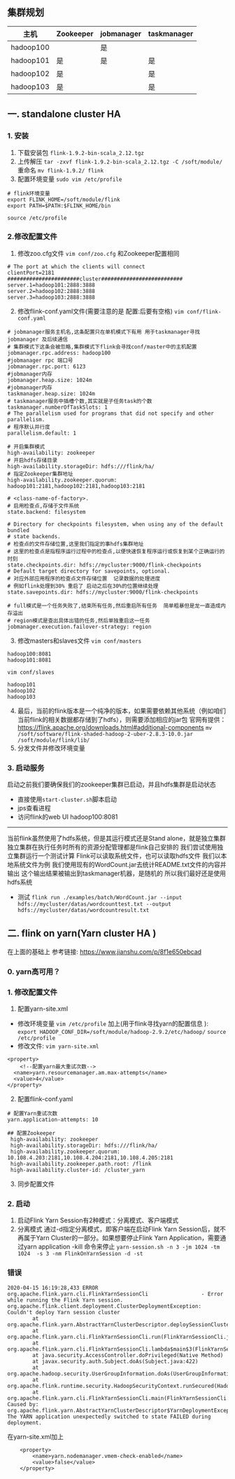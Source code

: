 ## 集群规划


主机 | Zookeeper | jobmanager | taskmanager
---|--- |--- |---
hadoop100 |  | 是 | 
hadoop101 | 是 | 是 | 是
hadoop102 | 是 |    | 是
hadoop103 | 是 |    | 是

## 一. standalone cluster HA
### 1. 安装
1. 下载安装包 `flink-1.9.2-bin-scala_2.12.tgz`
2. 上传解压
`tar -zxvf flink-1.9.2-bin-scala_2.12.tgz -C /soft/module/` 重命名 `mv flink-1.9.2/ flink`
3. 配置环境变量
`sudo vim /etc/profile`
```
# flink环境变量
export FLINK_HOME=/soft/module/flink
export PATH=$PATH:$FLINK_HOME/bin
```
`source /etc/profile`
 

### 2.修改配置文件
1. 修改zoo.cfg文件
`vim conf/zoo.cfg` 和Zookeeper配置相同
```
# The port at which the clients will connect
clientPort=2181
#######################cluster##########################
server.1=hadoop101:2888:3888
server.2=hadoop102:2888:3888
server.3=hadoop103:2888:3888
```
2. 修改flink-conf.yaml文件(需要注意的是 配置:后要有空格)
`vim conf/flink-conf.yaml`
```
# jobmanager服务主机名,这条配置只在单机模式下有用 用于taskmanager寻找jobmanager 及后续通信
# 集群模式下这条会被忽略,集群模式下flink会寻找conf/master中的主机配置
jobmanager.rpc.address: hadoop100
#jobmanager rpc 端口号
jobmanager.rpc.port: 6123
#jobmanager内存
jobmanager.heap.size: 1024m
#jobmanager内存
taskmanager.heap.size: 1024m
# taskmanager服务中插槽个数,其实就是子任务task的个数
taskmanager.numberOfTaskSlots: 1
# The parallelism used for programs that did not specify and other parallelism.
# 程序默认并行度
parallelism.default: 1

# 开启集群模式
high-availability: zookeeper
# 开启hdfs存储目录
high-availability.storageDir: hdfs:///flink/ha/
# 指定Zookeeper集群地址
high-availability.zookeeper.quorum: hadoop101:2181,hadoop102:2181,hadoop103:2181

# <class-name-of-factory>.
# 启用检查点,存储于文件系统
state.backend: filesystem

# Directory for checkpoints filesystem, when using any of the default bundled
# state backends.
# 检查点的文件存储位置,这里我们指定的事hdfs集群地址
# 这里的检查点是指程序运行过程中的检查点,以便快速恢复程序运行或恢复到某个正确运行的时刻
state.checkpoints.dir: hdfs://mycluster:9000/flink-checkpoints
# Default target directory for savepoints, optional.
# 对应外部应用程序的检查点文件存储位置  记录数据的处理进度
# 例如flink处理到30% 重启了 启动之后在30%的位置继续处理
state.savepoints.dir: hdfs://mycluster:9000/flink-checkpoints

# full模式是一个任务失败了,结束所有任务,然后重启所有任务  简单粗暴但是龙一直造成内存溢出
# region模式是查出具体出错的任务,然后单独重启这一任务
jobmanager.execution.failover-strategy: region
```
3. 修改masters和slaves文件
`vim conf/masters`
```
hadoop100:8081
hadoop101:8081
```
`vim conf/slaves`
```
hadoop101
hadoop102
hadoop103
```
4. 最后，当前的flink版本是一个纯净的版本，如果需要依赖其他系统（例如咱们当前flink的相关数据都存储到了hdfs），则需要添加相应的jar包
官网有提供：https://flink.apache.org/downloads.html#additional-components
`mv /soft/software/flink-shaded-hadoop-2-uber-2.8.3-10.0.jar /soft/module/flink/lib/`
5. 分发文件并修改环境变量


### 3. 启动服务
启动之前我们要确保我们的zookeeper集群已启动，并且hdfs集群是启动状态
- 直接使用`start-cluster.sh`脚本启动
- jps查看进程
- 访问flink的web UI hadoop100:8081

***
当前flink虽然使用了hdfs系统，但是其运行模式还是Stand alone，就是独立集群
独立集群在执行任务时所有的资源分配管理都是flink自己安排的
我们尝试使用独立集群运行一个测试计算
Flink可以读取系统文件，也可以读取hdfs文件
我们以本地系统文件为例
我们使用现有的WordCount.jar去统计README.txt文件的内容并输出
这个输出结果被输出到taskmanager机器，是随机的
所以我们最好还是使用hdfs系统

- 测试
`flink run ./examples/batch/WordCount.jar --input hdfs://mycluster/datas/wordcounttest.txt --output hdfs://mycluster/datas/wordcountresult.txt`


## 二. flink on yarn(Yarn cluster HA )
在上面的基础上 参考链接: https://www.jianshu.com/p/8f1e650ebcad
### 0. yarn高可用？

### 1. 修改配置文件
1. 配置yarn-site.xml
- 修改环境变量 `vim /etc/profile`
加上(用于flink寻找yarn的配置信息
): `export HADOOP_CONF_DIR=/soft/module/hadoop-2.9.2/etc/hadoop/` `source /etc/profile`
- 修改文件: `vim yarn-site.xml`
```
<property>
    <!--配置yarn最大重试次数-->
  <name>yarn.resourcemanager.am.max-attempts</name>
  <value>4</value>
</property>
```
2. 配置flink-conf.yaml
```
# 配置Yarn重试次数
yarn.application-attempts: 10

## 配置Zookeeper
 high-availability: zookeeper
 high-availability.storageDir: hdfs:///flink/ha/
 high-availability.zookeeper.quorum: 10.108.4.203:2181,10.108.4.204:2181,10.108.4.205:2181
 high-availability.zookeeper.path.root: /flink
 high-availability.cluster-id: /cluster_yarn
```
3. 同步配置文件


### 2. 启动
1. 启动Flink Yarn Session有2种模式：分离模式、客户端模式
2. 分离模式
通过-d指定分离模式，即客户端在启动Flink Yarn Session后，就不再属于Yarn Cluster的一部分。如果想要停止Flink Yarn Application，需要通过yarn application -kill 命令来停止
`yarn-session.sh -n 3 -jm 1024 -tm 1024  -s 3 -nm FlinkOnYarnSession -d -st`

### 错误
```
2020-04-15 16:19:28,433 ERROR org.apache.flink.yarn.cli.FlinkYarnSessionCli                 - Error while running the Flink Yarn session.
org.apache.flink.client.deployment.ClusterDeploymentException: Couldn't deploy Yarn session cluster
        at org.apache.flink.yarn.AbstractYarnClusterDescriptor.deploySessionCluster(AbstractYarnClusterDescriptor.java:387)
        at org.apache.flink.yarn.cli.FlinkYarnSessionCli.run(FlinkYarnSessionCli.java:616)
        at org.apache.flink.yarn.cli.FlinkYarnSessionCli.lambda$main$3(FlinkYarnSessionCli.java:844)
        at java.security.AccessController.doPrivileged(Native Method)
        at javax.security.auth.Subject.doAs(Subject.java:422)
        at org.apache.hadoop.security.UserGroupInformation.doAs(UserGroupInformation.java:1836)
        at org.apache.flink.runtime.security.HadoopSecurityContext.runSecured(HadoopSecurityContext.java:41)
        at org.apache.flink.yarn.cli.FlinkYarnSessionCli.main(FlinkYarnSessionCli.java:844)
Caused by: org.apache.flink.yarn.AbstractYarnClusterDescriptor$YarnDeploymentException: The YARN application unexpectedly switched to state FAILED during deployment. 
```
在yarn-site.xml加上
```
    <property> 
        <name>yarn.nodemanager.vmem-check-enabled</name> 
        <value>false</value> 
    </property> 
```